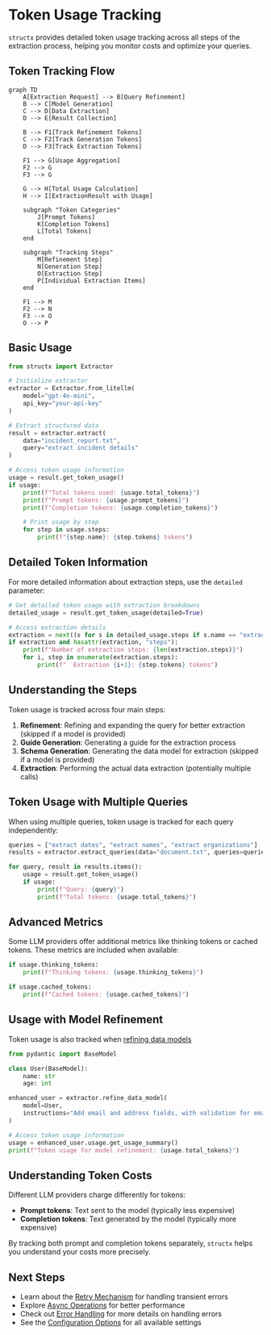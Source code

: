 # Token Usage Tracking

`structx` provides detailed token usage tracking across all steps of the
extraction process, helping you monitor costs and optimize your queries.

## Token Tracking Flow

```mermaid
graph TD
    A[Extraction Request] --> B[Query Refinement]
    B --> C[Model Generation]
    C --> D[Data Extraction]
    D --> E[Result Collection]

    B --> F1[Track Refinement Tokens]
    C --> F2[Track Generation Tokens]
    D --> F3[Track Extraction Tokens]

    F1 --> G[Usage Aggregation]
    F2 --> G
    F3 --> G

    G --> H[Total Usage Calculation]
    H --> I[ExtractionResult with Usage]

    subgraph "Token Categories"
        J[Prompt Tokens]
        K[Completion Tokens]
        L[Total Tokens]
    end

    subgraph "Tracking Steps"
        M[Refinement Step]
        N[Generation Step]
        O[Extraction Step]
        P[Individual Extraction Items]
    end

    F1 --> M
    F2 --> N
    F3 --> O
    O --> P
```

## Basic Usage

```python
from structx import Extractor

# Initialize extractor
extractor = Extractor.from_litellm(
    model="gpt-4o-mini",
    api_key="your-api-key"
)

# Extract structured data
result = extractor.extract(
    data="incident_report.txt",
    query="extract incident details"
)

# Access token usage information
usage = result.get_token_usage()
if usage:
    print(f"Total tokens used: {usage.total_tokens}")
    print(f"Prompt tokens: {usage.prompt_tokens}")
    print(f"Completion tokens: {usage.completion_tokens}")

    # Print usage by step
    for step in usage.steps:
        print(f"{step.name}: {step.tokens} tokens")
```

## Detailed Token Information

For more detailed information about extraction steps, use the `detailed`
parameter:

```python
# Get detailed token usage with extraction breakdowns
detailed_usage = result.get_token_usage(detailed=True)

# Access extraction details
extraction = next((s for s in detailed_usage.steps if s.name == "extraction"), None)
if extraction and hasattr(extraction, "steps"):
    print(f"Number of extraction steps: {len(extraction.steps)}")
    for i, step in enumerate(extraction.steps):
        print(f"  Extraction {i+1}: {step.tokens} tokens")
```

## Understanding the Steps

Token usage is tracked across four main steps:

1. **Refinement**: Refining and expanding the query for better extraction
   (skipped if a model is provided)
2. **Guide Generation**: Generating a guide for the extraction process
3. **Schema Generation**: Generating the data model for extraction (skipped if a
   model is provided)
4. **Extraction**: Performing the actual data extraction (potentially multiple
   calls)

## Token Usage with Multiple Queries

When using multiple queries, token usage is tracked for each query
independently:

```python
queries = ["extract dates", "extract names", "extract organizations"]
results = extractor.extract_queries(data="document.txt", queries=queries)

for query, result in results.items():
    usage = result.get_token_usage()
    if usage:
        print(f"Query: {query}")
        print(f"Total tokens: {usage.total_tokens}")
```

## Advanced Metrics

Some LLM providers offer additional metrics like thinking tokens or cached
tokens. These metrics are included when available:

```python
if usage.thinking_tokens:
    print(f"Thinking tokens: {usage.thinking_tokens}")

if usage.cached_tokens:
    print(f"Cached tokens: {usage.cached_tokens}")
```

## Usage with Model Refinement

Token usage is also tracked when [refining data models](model-refinement.md)

```python
from pydantic import BaseModel

class User(BaseModel):
    name: str
    age: int

enhanced_user = extractor.refine_data_model(
    model=User,
    instructions="Add email and address fields, with validation for email format"
)

# Access token usage information
usage = enhanced_user.usage.get_usage_summary()
print(f"Token usage for model refinement: {usage.total_tokens}")
```

## Understanding Token Costs

Different LLM providers charge differently for tokens:

- **Prompt tokens**: Text sent to the model (typically less expensive)
- **Completion tokens**: Text generated by the model (typically more expensive)

By tracking both prompt and completion tokens separately, `structx` helps you
understand your costs more precisely.

## Next Steps

- Learn about the [Retry Mechanism](retry-mechanism.md) for handling transient
  errors
- Explore [Async Operations](async-operations.md) for better performance
- Check out [Error Handling](../reference/error-handling.md) for more details on
  handling errors
- See the [Configuration Options](../reference/configuration-options.md) for all
  available settings

